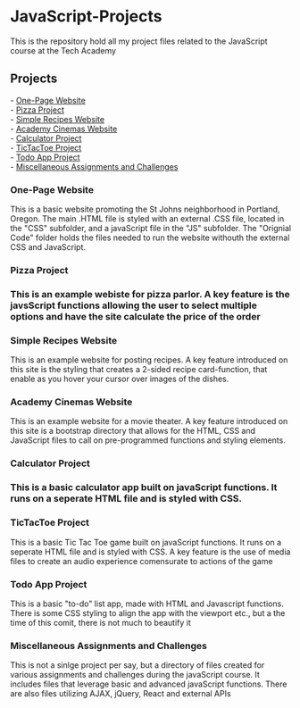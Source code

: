 # JavaScript-Projects
<p>This is the repository hold all my project files related to the JavaScript course at the Tech Academy</p>

<h2>Projects</h2>
  <p>
    - <a href="#one_page">One-Page Website</a><br>
    - <a href="#pizza">Pizza Project</a><br>
    - <a href="#simple_recipes">Simple Recipes Website</a><br>
    - <a href="#academy_cinemas">Academy Cinemas Website</a><br>
    - <a href="#calculator">Calculator Project</a><br>
    - <a href="#tictactoe">TicTacToe Project</a><br>
    - <a href="#todo">Todo App Project</a><br>
    - <a href="#misc">Miscellaneous Assignments and Challenges</a>
  </p>
  
<h3 id="one_page">One-Page Website</h3>
  <p>This is a basic website promoting the St Johns neighborhood in Portland, Oregon. The main .HTML file is styled with an external .CSS file, located in the "CSS" subfolder, and a javaScript file in the "JS" subfolder. The "Orignial Code" folder holds the files needed to run the website withouth the external CSS and JavaScript.</p>

<h3 id="pizza">Pizza Project<h3>
  <p>This is an example webiste for pizza parlor. A key feature is the javsScript functions allowing the user to select multiple options and have the site calculate the price of the order</p>

<h3 id="simple_recipes">Simple Recipes Website</h3>
  <p>This is an example website for posting recipes. A key feature introduced on this site is the styling that creates a 2-sided recipe card-function, that enable as you hover your cursor over images of the dishes.</p>

<h3 id="academy_cinemas">Academy Cinemas Website</h3>
  <p>This is an example website for a movie theater. A key feature introduced on this site is a bootstrap directory that allows for the HTML, CSS and JavaScript files to call on pre-programmed functions and styling elements.</p>

<h3 id="calculator">Calculator Project<h3>
  <p>This is a basic calculator app built on javaScript functions. It runs on a seperate HTML file and is styled with CSS.</p>

<h3 id="tictactoe">TicTacToe Project</h3>
  <p>This is a basic Tic Tac Toe game built on javaScript functions. It runs on a seperate HTML file and is styled with CSS. A key feature is the use of media files to create an audio experience comensurate to actions of the game</p>

<h3 id="todo">Todo App Project</h3>
  <p>This is a basic "to-do" list app, made with HTML and Javascript functions. There is some CSS styling to align the app with the viewport etc., but a the time of this comit, there is not much to beautify it</p>

<h3 id="misc">Miscellaneous Assignments and Challenges</h3>
  <p>This is not a sinlge project per say, but a directory of files created for various assignments and challenges during the javaScript course. It includes files that leverage basic and advanced javaScript functions. There are also files utilizing AJAX, jQuery, React and external APIs</p>
